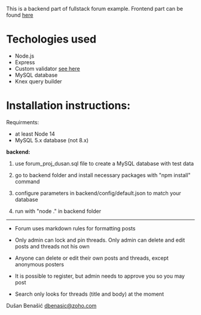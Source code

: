 This is a backend part of fullstack forum example. Frontend part can be found [here](https://github.com/pencil-user/forum_prototype_frontend)

# Techologies used

* Node.js
* Express
* Custom validator [see here](https://github.com/pencil-user/Vvalidator)
* MySQL database
* Knex query builder

# Installation instructions:

Requirments:

* at least Node 14 
* MySQL 5.x database (not 8.x)

**backend:**

1. use forum_proj_dusan.sql file to create a MySQL database with test data 

2. go to backend folder and install necessary packages with "npm install" command

3. configure parameters in backend/config/default.json to match your database

4. run with "node ." in backend folder

------------------------

- Forum uses markdown rules for formatting posts

- Only admin can lock and pin threads. Only admin can delete and edit posts and threads not his own

- Anyone can delete or edit their own posts and threads, except anonymous posters

- It is possible to register, but admin needs to approve you so you may post

- Search only looks for threads (title and body) at the moment

Dušan Benašić dbenasic@zoho.com